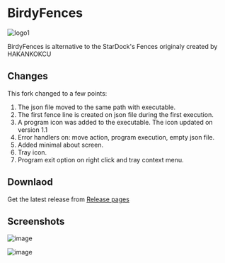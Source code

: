 # BirdyFences
![logo1](https://github.com/user-attachments/assets/279284fd-2ba2-4175-b32b-f5868cc70c7b)

BirdyFences is alternative to the StarDock's Fences originaly created by HAKANKOKCU

## Changes
This fork changed to a few points:
1. The json file moved to the same path with executable. 
2. The first fence line is created on json file during the first execution.
3. A program icon was added to the executable. The icon updated on version 1.1
4. Error handlers on: move action, program execution, empty json file.
5. Added minimal about screen.
6. Tray icon.
7. Program exit option on right click and tray context menu.

## Downlaod
Get the latest release from [Release pages](https://github.com/limbo666/BirdyFences/releases) 


## Screenshots
![image](https://github.com/user-attachments/assets/3aa93df9-1a1c-4993-8dac-bd3c918b4bfe)

![image](https://github.com/user-attachments/assets/1cd9a855-8d91-46f8-be56-9e47b2040972)




